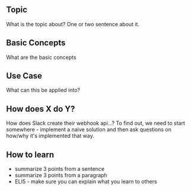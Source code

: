 ## Topic

What is the topic about? One or two sentence about it.

## Basic Concepts

What are the basic concepts

## Use Case

What can this be applied into?

## How does X do Y?

How does Slack create their webhook api...? To find out, we need to start somewhere - implement a naive solution and then ask questions on how/why it's implemented that way.


## How to learn

- summarize 3 points from a sentence
- summarize 3 points from a paragraph
- ELI5 - make sure you can explain what you learn to others
